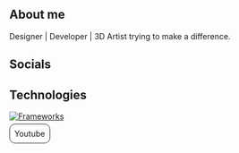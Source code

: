 ## About me
Designer | Developer | 3D Artist trying to make a difference.
## Socials

## Technologies


[![Frameworks](https://skillicons.dev/icons?i=nextjs,express,react,nodejs,flask,tailwind,astro,tauri,vite)]()




<a style="border: 1px #383838 solid; border-radius: 10px; padding: 8px; transition: all 300ms; cursor: pointer;">Youtube</a>
